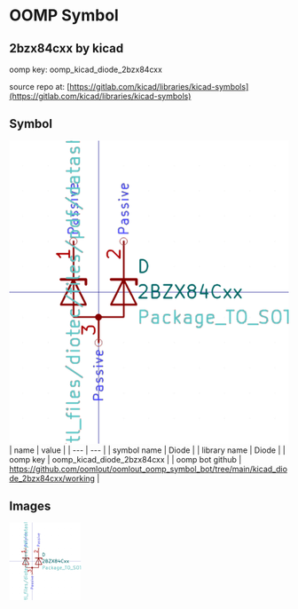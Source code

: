 # OOMP Symbol  
## 2bzx84cxx  by kicad  
  
oomp key: oomp_kicad_diode_2bzx84cxx  
  
source repo at: [https://gitlab.com/kicad/libraries/kicad-symbols](https://gitlab.com/kicad/libraries/kicad-symbols)  
## Symbol  
  
[![working.png](working_600.png)](working.png)  
| name | value | 
| --- | --- | 
| symbol name | Diode | 
| library name | Diode | 
| oomp key | oomp_kicad_diode_2bzx84cxx | 
| oomp bot github | https://github.com/oomlout/oomlout_oomp_symbol_bot/tree/main/kicad_diode_2bzx84cxx/working | 
## Images  
  
[![working.png](working_140.png)](working.png)  
